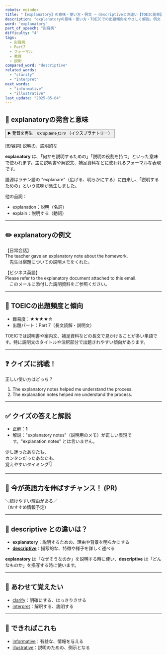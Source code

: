 ```yaml
---
robots: noindex
title: "【explanatory】の意味・使い方・例文 ― descriptiveとの違い【TOEIC英単語】"
description: "explanatoryの意味・使い方・TOEICでの出題傾向をやさしく解説。例文・クイズ付きでdescriptiveとの違いもわかりやすく学べます。"
word: "explanatory"
part_of_speech: "形容詞"
difficulty: "4"
tags:
  - 形容詞
  - Part7
  - フォーマル
  - 教育
  - 説明
compared_word: "descriptive"
related_words:
  - "clarify"
  - "interpret"
next_words:
  - "informative"
  - "illustrative"
last_update: "2025-05-04"
---
```


## 🔰 explanatoryの発音と意味

<button class="play-audio" onclick="playTTS('explanatory')">
  <span class="play-audio-main">
    ▶️ 発音を再生　/ɪkˈsplænəˌtɔːri/
  </span>
  <span class="play-audio-sub">
    （イクスプラナトリー）
  </span>
</button>

[形容詞] 説明の、説明的な

**explanatory** は、「何かを説明するための」「説明の役割を持つ」といった意味で使われます。主に説明書や解説文、補足資料などに使われるフォーマルな表現です。

語源はラテン語の "explanare"（広げる、明らかにする）に由来し、「説明するための」という意味が派生しました。

他の品詞：  
- explanation：説明（名詞）
- explain：説明する（動詞）

---

## ✏️ explanatoryの例文

【日常会話】  
The teacher gave an explanatory note about the homework.  
　先生は宿題についての説明メモをくれた。

【ビジネス英語】  
Please refer to the explanatory document attached to this email.  
　このメールに添付した説明資料をご参照ください。

---

## 🎯 TOEICの出題頻度と傾向

- 難易度：★★★★☆
- 出題パート：Part 7（長文読解・説明文）

TOEICでは説明書や案内文、補足資料などの長文で見かけることが多い単語です。特に説明文のタイトルや注釈部分で出題されやすい傾向があります。

---

## ❓ クイズに挑戦！

正しい使い方はどっち？

1. The explanatory notes helped me understand the process.  
2. The explanation notes helped me understand the process.

---

## ✅ クイズの答えと解説

- 正解：**1**
- 解説："explanatory notes"（説明用のメモ）が正しい表現です。"explanation notes" とは言いません。

少し迷ったあなたも、  
カンタンだったあなたも、  
覚えやすいタイミング👇️

---

## 🚀 今が英語力を伸ばすチャンス！ (PR)

<div class="info-center">
＼続けやすい理由がある／<br>  
（おすすめ情報予定）
</div>

---

## 🤔  descriptive との違いは？

- **explanatory**：説明するための、理由や背景を明らかにする
- **[descriptive](/descriptive)**：描写的な、特徴や様子を詳しく述べる

**explanatory** は「なぜそうなのか」を説明する時に使い、**descriptive** は「どんなものか」を描写する時に使います。

---

## 🧩 あわせて覚えたい

- [clarify](/clarify)：明確にする、はっきりさせる
- [interpret](/interpret)：解釈する、説明する

---

## 📖 できればこれも

- [informative](/informative)：有益な、情報を与える
- [illustrative](/illustrative)：説明のための、例示となる

<!-- cvid: aid31_bid49 -->
